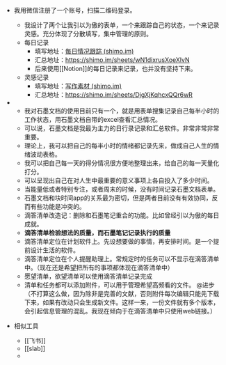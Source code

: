- 我用微信注册了一个账号，扫描二维码登录。
    - 我设计了两个让我引以为傲的表单，一个来跟踪自己的状态，一个来记录灵感。充分体现了分散填写，集中管理的原则。
    - 每日记录
        - 填写地址：[每日情况跟踪 (shimo.im)](https://shimo.im/forms/LpMDsXxT0o0gADF7/fill)
        - 汇总地址：https://shimo.im/sheets/wN1dixrusXoeXlvN
        - 后来使用[[Notion]]的每日记录来记录，也并没有坚持下来。
    - 灵感记录
        - 填写地址：[写作素材 (shimo.im)](https://shimo.im/forms/DWv963VkVgcrWy89/fill)
        - 汇总地址：https://shimo.im/sheets/DjgXjKqhcxQQr6wR
- - 我对石墨文档的使用目前只有一个，就是用表单搜集记录自己每半小时的工作状态，用石墨文档自带的excel查看汇总情况。
  - 可以说，石墨文档是我最为主力的日行录记录和汇总软件。非常非常非常重要。
  - 理论上，我可以把自己的每半小时的情绪都记录先来，做成自己人生的情绪波动表格。
  - 我可以把自己每一天的得分情况很方便地整理出来，给自己的每一天量化打分。
  - 可以呈现出自己在对人生中最重要的意义事项上各自投入了多少时间。
  - 当能量低或者特别专注，或者周末的时候，没有时间记录石墨文档表单。
  - 石墨文档和块时间app的关系最为密切，但是两者目前没有有效协同，反而有些功能是冲突的。
  - 滴答清单改造记：删除和石墨笔记重合的功能。比如曾经引以为傲的每日成就。
  - **滴答清单检验想法的质量，而石墨笔记记录执行的质量**
  - 滴答清单定位在计划软件上。先设想要做的事情，再安排时间。是一个提前设计生活的软件。
  - 滴答清单定位在个人提醒助理上。常规定时的任务可以不显示在滴答清单中。（现在还是希望把所有的事项都体现在滴答清单中）
  - 愿望清单，欲望清单可以使用滴答清单记录完成
  - 清单和任务都可以添加附件，可以用于管理希望高频看的文件。 @进步（不打算这么做，因为除非是完善的文献，否则附件每次编辑只能先下载下来，如果有改动只会生成新文件。这样一来，一份文件就有多个版本，会引起信息管理的混乱。我现在倾向于在滴答清单中只使用web链接。）
  
- 相似工具
    - [[飞书]]
    - [[slab]]
    - 

